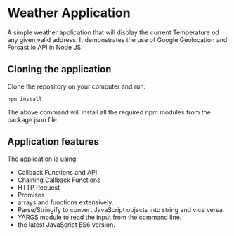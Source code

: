 # Weather Application
A simple weather application that will display the current Temperature od any given valid address. It demonstrates the use of Google Geolocation and Forcast.io API in Node JS. 

## Cloning the application
Clone the repository on your computer and run:

```Alpine Abuild
npm install
```
The above command will install all the required npm modules from the package.json file.

## Application features

The application is using:
* Callback Functions and API
* Chaining Callback Functions
* HTTP Request
* Promises
* arrays and functions extensively.
* Parse/Stringify to convert JavaScript objects into string and vice versa.
* YARGS module to read the input from the command line.
* the latest JavaScript ES6 version.



